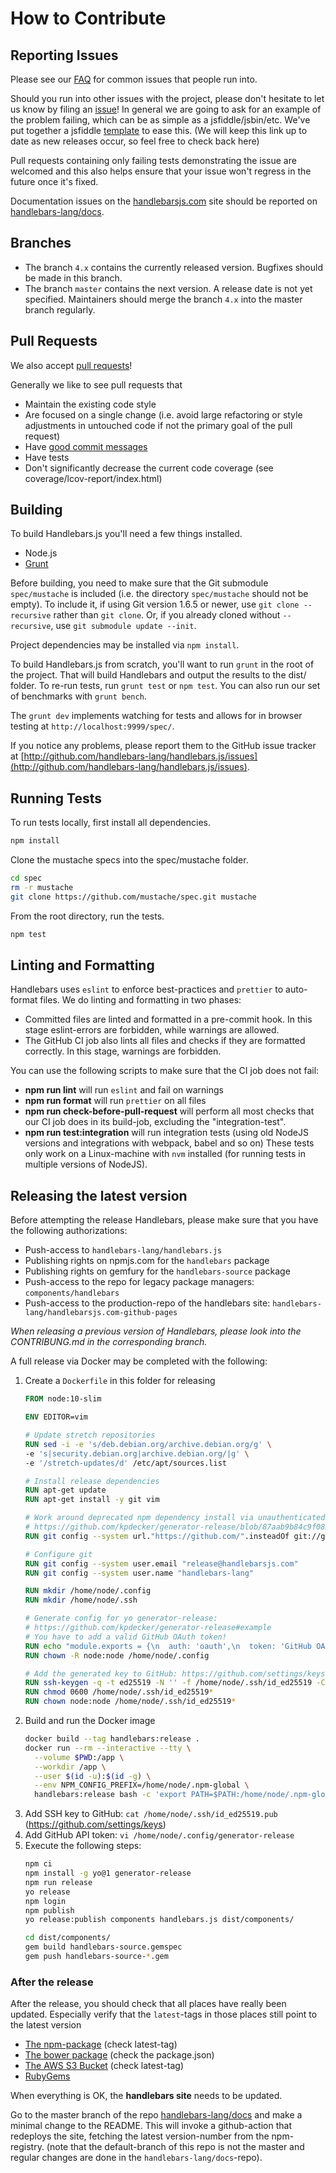 # How to Contribute

## Reporting Issues

Please see our [FAQ](https://github.com/handlebars-lang/handlebars.js/blob/master/FAQ.md) for common issues that people run into.

Should you run into other issues with the project, please don't hesitate to let us know by filing an [issue][issue]! In general we are going to ask for an example of the problem failing, which can be as simple as a jsfiddle/jsbin/etc. We've put together a jsfiddle [template][jsfiddle] to ease this. (We will keep this link up to date as new releases occur, so feel free to check back here)

Pull requests containing only failing tests demonstrating the issue are welcomed and this also helps ensure that your issue won't regress in the future once it's fixed.

Documentation issues on the [handlebarsjs.com](https://handlebarsjs.com) site should be reported on [handlebars-lang/docs](https://github.com/handlebars-lang/docs).

## Branches

- The branch `4.x` contains the currently released version. Bugfixes should be made in this branch.
- The branch `master` contains the next version. A release date is not yet specified. Maintainers
  should merge the branch `4.x` into the master branch regularly.

## Pull Requests

We also accept [pull requests][pull-request]!

Generally we like to see pull requests that

- Maintain the existing code style
- Are focused on a single change (i.e. avoid large refactoring or style adjustments in untouched code if not the primary goal of the pull request)
- Have [good commit messages](http://tbaggery.com/2008/04/19/a-note-about-git-commit-messages.html)
- Have tests
- Don't significantly decrease the current code coverage (see coverage/lcov-report/index.html)

## Building

To build Handlebars.js you'll need a few things installed.

- Node.js
- [Grunt](http://gruntjs.com/getting-started)

Before building, you need to make sure that the Git submodule `spec/mustache` is included (i.e. the directory `spec/mustache` should not be empty). To include it, if using Git version 1.6.5 or newer, use `git clone --recursive` rather than `git clone`. Or, if you already cloned without `--recursive`, use `git submodule update --init`.

Project dependencies may be installed via `npm install`.

To build Handlebars.js from scratch, you'll want to run `grunt`
in the root of the project. That will build Handlebars and output the
results to the dist/ folder. To re-run tests, run `grunt test` or `npm test`.
You can also run our set of benchmarks with `grunt bench`.

The `grunt dev` implements watching for tests and allows for in browser testing at `http://localhost:9999/spec/`.

If you notice any problems, please report them to the GitHub issue tracker at
[http://github.com/handlebars-lang/handlebars.js/issues](http://github.com/handlebars-lang/handlebars.js/issues).

## Running Tests

To run tests locally, first install all dependencies.

```sh
npm install
```

Clone the mustache specs into the spec/mustache folder.

```sh
cd spec
rm -r mustache
git clone https://github.com/mustache/spec.git mustache
```

From the root directory, run the tests.

```sh
npm test
```

## Linting and Formatting

Handlebars uses `eslint` to enforce best-practices and `prettier` to auto-format files.
We do linting and formatting in two phases:

- Committed files are linted and formatted in a pre-commit hook. In this stage eslint-errors are forbidden,
  while warnings are allowed.
- The GitHub CI job also lints all files and checks if they are formatted correctly. In this stage, warnings
  are forbidden.

You can use the following scripts to make sure that the CI job does not fail:

- **npm run lint** will run `eslint` and fail on warnings
- **npm run format** will run `prettier` on all files
- **npm run check-before-pull-request** will perform all most checks that our CI job does in its build-job, excluding the "integration-test".
- **npm run test:integration** will run integration tests (using old NodeJS versions and integrations with webpack, babel and so on)
  These tests only work on a Linux-machine with `nvm` installed (for running tests in multiple versions of NodeJS).

## Releasing the latest version

Before attempting the release Handlebars, please make sure that you have the following authorizations:

- Push-access to `handlebars-lang/handlebars.js`
- Publishing rights on npmjs.com for the `handlebars` package
- Publishing rights on gemfury for the `handlebars-source` package
- Push-access to the repo for legacy package managers: `components/handlebars`
- Push-access to the production-repo of the handlebars site: `handlebars-lang/handlebarsjs.com-github-pages`

_When releasing a previous version of Handlebars, please look into the CONTRIBUNG.md in the corresponding branch._

A full release via Docker may be completed with the following:

1. Create a `Dockerfile` in this folder for releasing
    ```Dockerfile
    FROM node:10-slim
    
    ENV EDITOR=vim
    
    # Update stretch repositories
    RUN sed -i -e 's/deb.debian.org/archive.debian.org/g' \
    -e 's|security.debian.org|archive.debian.org/|g' \
    -e '/stretch-updates/d' /etc/apt/sources.list
    
    # Install release dependencies
    RUN apt-get update
    RUN apt-get install -y git vim
    
    # Work around deprecated npm dependency install via unauthenticated git-protocol:
    # https://github.com/kpdecker/generator-release/blob/87aab9b84c9f083635c3fcc822f18acce1f48736/package.json#L31
    RUN git config --system url."https://github.com/".insteadOf git://github.com/
    
    # Configure git
    RUN git config --system user.email "release@handlebarsjs.com"
    RUN git config --system user.name "handlebars-lang"
    
    RUN mkdir /home/node/.config
    RUN mkdir /home/node/.ssh
    
    # Generate config for yo generator-release:
    # https://github.com/kpdecker/generator-release#example
    # You have to add a valid GitHub OAuth token!
    RUN echo "module.exports = {\n  auth: 'oauth',\n  token: 'GitHub OAuth token'\n};" > /home/node/.config/generator-release
    RUN chown -R node:node /home/node/.config
    
    # Add the generated key to GitHub: https://github.com/settings/keys
    RUN ssh-keygen -q -t ed25519 -N '' -f /home/node/.ssh/id_ed25519 -C "release@handlebarsjs.com"
    RUN chmod 0600 /home/node/.ssh/id_ed25519*
    RUN chown node:node /home/node/.ssh/id_ed25519*
    ```
2. Build and run the Docker image
    ```bash
    docker build --tag handlebars:release .
    docker run --rm --interactive --tty \
      --volume $PWD:/app \
      --workdir /app \
      --user $(id -u):$(id -g) \
      --env NPM_CONFIG_PREFIX=/home/node/.npm-global \
      handlebars:release bash -c 'export PATH=$PATH:/home/node/.npm-global/bin; bash'
    ```
3. Add SSH key to GitHub: `cat /home/node/.ssh/id_ed25519.pub` (https://github.com/settings/keys)
4. Add GitHub API token: `vi /home/node/.config/generator-release`
5. Execute the following steps:
    ```bash
    npm ci
    npm install -g yo@1 generator-release
    npm run release
    yo release
    npm login
    npm publish
    yo release:publish components handlebars.js dist/components/
    
    cd dist/components/
    gem build handlebars-source.gemspec
    gem push handlebars-source-*.gem
    ```

### After the release

After the release, you should check that all places have really been updated. Especially verify that the `latest`-tags
in those places still point to the latest version

- [The npm-package](https://www.npmjs.com/package/handlebars) (check latest-tag)
- [The bower package](https://github.com/components/handlebars.js) (check the package.json)
- [The AWS S3 Bucket](https://s3.amazonaws.com/builds.handlebarsjs.com) (check latest-tag)
- [RubyGems](https://rubygems.org/gems/handlebars-source)

When everything is OK, the **handlebars site** needs to be updated.

Go to the master branch of the repo [handlebars-lang/docs](https://github.com/handlebars-lang/docs/tree/master)
and make a minimal change to the README. This will invoke a github-action that redeploys
the site, fetching the latest version-number from the npm-registry.
(note that the default-branch of this repo is not the master and regular changes are done
in the `handlebars-lang/docs`-repo).

[generator-release]: https://github.com/walmartlabs/generator-release
[pull-request]: https://github.com/handlebars-lang/handlebars.js/pull/new/master
[issue]: https://github.com/handlebars-lang/handlebars.js/issues/new
[jsfiddle]: https://jsfiddle.net/9D88g/180/
